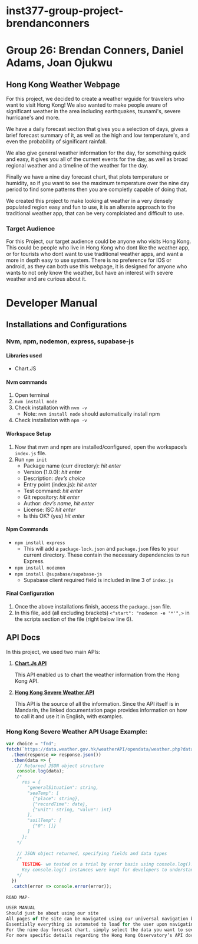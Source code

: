 # inst377-group-project-brendanconners
# Group 26: Brendan Conners, Daniel Adams, Joan Ojukwu

## Hong Kong Weather Webpage
 
For this project, we decided to create a weather wguide for travelers who want to visit Hong Kong! We also wanted to make people aware of significant weather in the area including earthquakes, tsunami's, severe hurricane's and more.

We have a daily forecast section that gives you a selection of days, gives a brief forecast summary of it, as well as the high and low temperature's, and even the probability of significant rainfall.

We also give general weather information for the day, for something quick and easy, it gives you all of the current events for the day, as well as broad regional weather and a timeline of the weather for the day.

Finally we have a nine day forecast chart, that plots temperature or humidity, so if you want to see the maximum temperature over the nine day period to find some patterns then you are completly capable of doing that.

We created this project to make looking at weather in a very densely populated region easy and fun to use, it is an alterate approach to the traditional weather app, that can be very complciated  and difficult to use.
 
### Target Audience

For this Project, our target audience could be anyone who visits Hong Kong. This could be people who live in Hong Kong who dont like the weather app, or for tourists who dont want to use traditional weather apps, and want a more in depth easy to use system. There is no preference for IOS or android, as they can both use this webpage, it is designed for anyone who wants to not only know the weather, but have an interest with severe weather and are curious about it.
 
# Developer Manual

## Installations and Configurations

### Nvm, npm, nodemon, express, supabase-js

#### Libraries used 
- Chart.JS

#### Nvm commands
1. Open terminal
2. `nvm install node`
3. Check installation with `nvm -v`
   - Note: `nvm install node` should automatically install npm
4. Check installation with `npm -v`

#### Workspace Setup
1. Now that nvm and npm are installed/configured, open the workspace’s `index.js` file.
2. Run `npm init`
   - Package name (curr directory): *hit enter*
   - Version (1.0.0): *hit enter*
   - Description: *dev’s choice*
   - Entry point (index.js): *hit enter*
   - Test command: *hit enter*
   - Git repository: *hit enter*
   - Author: *dev’s name, hit enter*
   - License: ISC *hit enter*
   - Is this OK? (yes) *hit enter*

#### Npm Commands
- `npm install express`
  - This will add a `package-lock.json` and `package.json` files to your current directory. These contain the necessary dependencies to run Express.
- `npm install nodemon`
- `npm install @supabase/supabase-js`
  - Supabase client required field is included in line 3 of `index.js`

#### Final Configuration
1. Once the above installations finish, access the `package.json` file.
2. In this file, add (all excluding brackets) `<"start": "nodemon -e '*'",>` in the scripts section of the file (right below line 6).

## API Docs

In this project, we used two main APIs:

1. **[Chart.Js API](https://www.chartjs.org/docs/latest/)**

   This API enabled us to chart the weather information from the Hong Kong API.

2. **[Hong Kong Severe Weather API](https://data.weather.gov.hk/weatherAPI/doc/HKO_Open_Data_API_Documentation.pdf)**

   This API is the source of all the information. Since the API itself is in Mandarin, the linked documentation page provides information on how to call it and use it in English, with examples.

### Hong Kong Severe Weather API Usage Example:

```javascript
var choice = "fnd";
fetch(`https://data.weather.gov.hk/weatherAPI/opendata/weather.php?dataType=${choice}&lang=en`) 
  .then(response => response.json())
  .then(data => {
    // Returned JSON object structure
    console.log(data);
    /*
      res = {
        "generalSituation": string,
        "seaTemp": [
          {"place": string},
          {"recordTime": date},
          {"unit": string, "value": int}
        ],
        "soilTemp": [
          {"0": []}
        ]
      };
    */
    
    // JSON object returned, specifying fields and data types
    /*
      TESTING- we tested on a trial by error basis using console.log(). 
      Key console.log() instances were kept for developers to understand the code at first glance.
    */
  })
  .catch(error => console.error(error));
  
ROAD MAP- 

USER MANUAL
Should just be about using our site
All pages of the site can be navigated using our universal navigation bar located at the top of each page.
Essentially everything is automated to load for the user upon navigating to the specific page.
For the nine day forecast chart, simply select the data you want to see on the chart and click plot!
For more specific details regarding the Hong Kong Observatory’s API documentation, please refer to our site’s help page










